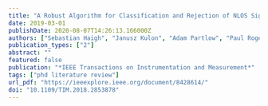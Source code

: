 ```yaml
---
title: "A Robust Algorithm for Classification and Rejection of NLOS Signals in Narrowband Ultrasonic Localization Systems"
date: 2019-03-01
publishDate: 2020-08-07T14:26:13.166000Z
authors: ["Sebastian Haigh", "Janusz Kulon", "Adam Partlow", "Paul Rogers", "Colin Gibson"]
publication_types: ["2"]
abstract: ""
featured: false
publication: "*IEEE Transactions on Instrumentation and Measurement*"
tags: ["phd literature review"]
url_pdf: "https://ieeexplore.ieee.org/document/8428614/"
doi: "10.1109/TIM.2018.2853878"
---
```


